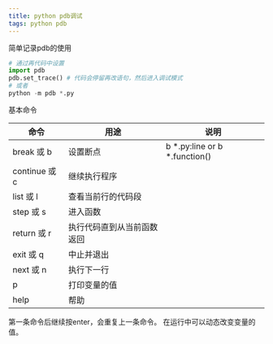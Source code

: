 ```yaml
---
title: python pdb调试
tags: python pdb
---
```


简单记录pdb的使用

```python
# 通过再代码中设置
import pdb
pdb.set_trace() # 代码会停留再改语句，然后进入调试模式
# 或者
python -m pdb *.py
```

基本命令

命令  | 用途 | 说明
---- | ---- | ---
break 或 b    | 设置断点 | b *.py:line or b *.function()
continue 或 c | 继续执行程序 | 
list 或 l     | 查看当前行的代码段
step 或 s     | 进入函数
return 或 r   | 执行代码直到从当前函数返回
exit 或 q     | 中止并退出
next 或 n     | 执行下一行
p             | 打印变量的值
help          | 帮助

第一条命令后继续按enter，会重复上一条命令。
在运行中可以动态改变变量的值。
